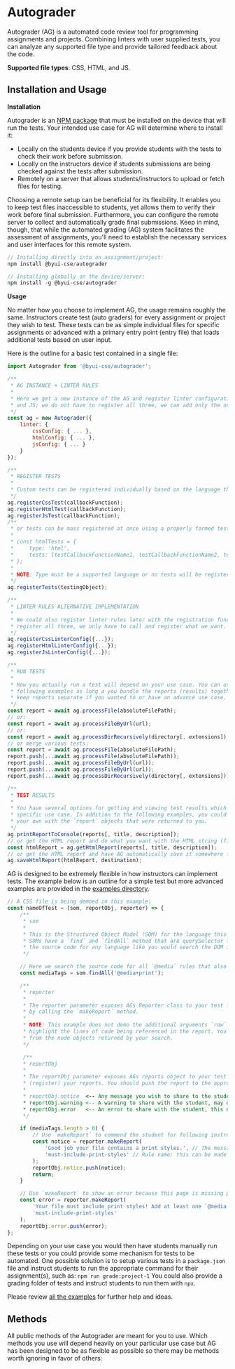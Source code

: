 # Autograder

Autograder (AG) is a automated code review tool for programming assignments and projects. Combining linters with user supplied tests, you can analyze any supported file type and provide tailored feedback about the code.

**Supported file types**: CSS, HTML, and JS.

## Installation and Usage

**Installation**

Autograder is an [NPM package](https://www.npmjs.com/package/@byui-cse/autograder) that must be installed on the device that will run the tests. Your intended use case for AG will determine where to install it:

- Locally on the students device if you provide students with the tests to check their work before submission.
- Locally on the instructors device if students submissions are being checked against the tests after submission.
- Remotely on a server that allows students/instructors to upload or fetch files for testing.

Choosing a remote setup can be beneficial for its flexibility. It enables you to keep test files inaccessible to students, yet allows them to verify their work before final submission. Furthermore, you can configure the remote server to collect and automatically grade final submissions. Keep in mind, though, that while the automated grading (AG) system facilitates the assessment of assignments, you'll need to establish the necessary services and user interfaces for this remote system.

```js
// Installing directly into an assignment/project:
npm install @byui-cse/autograder

// Installing globally on the device/server:
npm install -g @byui-cse/autograder
```

**Usage**

No matter how you choose to implement AG, the usage remains roughly the same. Instructors create test (auto graders) for every assignment or project they wish to test. These tests can be as simple individual files for specific assignments or advanced with a primary entry point (entry file) that loads additional tests based on user input.

Here is the outline for a basic test contained in a single file:

```js
import Autograder from '@byui-cse/autograder';

/**
 * AG INSTANCE + LINTER RULES
 * 
 * Here we get a new instance of the AG and register linter configurations and rules for CSS, HTML,
 * and JS; we do not have to register all three, we can add only the ones we want.
 */
const ag = new Autograder({
    linter: {
        cssConfig: { ... },
        htmlConfig: { ... },
        jsConfig: { ... }
    }
});

/**
 * REGISTER TESTS
 * 
 * Custom tests can be registered individually based on the language they are written for:
 */
ag.registerCssTest(callbackFunction);
ag.registerHtmlTest(callbackFunction);
ag.registerJsTest(callbackFunction);
/**
 * or tests can be mass registered at once using a properly formed testing object:
 *
 * const htmlTests = {
 *     type: 'html',
 *     tests: [testCallbackFunctionName1, testCallbackFunctionName2, testCallbackFunctionName3]
 * };
 * 
 * NOTE: Type must be a supported language or no tests will be registered.
 */
ag.registerTests(testingObject);

/**
 * LINTER RULES ALTERNATIVE IMPLEMENTATION
 * 
 * We could also register linter rules later with the registration functions; again do not have to
 * register all three, we only have to call and register what we want.
 */
ag.registerCssLinterConfig({...}); 
ag.registerHtmlLinterConfig({...}); 
ag.registerJsLinterConfig({...});

/**
 * RUN TESTS
 * 
 * How you actually run a test will depend on your use case. You can use any combination of the
 * following examples as long a you bundle the reports (results) together; you can technically
 * keep reports separate if you wanted to or have an advance use case.
 */
const report = await ag.processFile(absoluteFilePath);
// or:
const report = await ag.processFileByUrl(url);
// or:
const report = await ag.processDirRecursively(directory[, extensions]);
// or merge various tests:
const report = await ag.processFile(absoluteFilePath);
report.push(...await ag.processFile(absoluteFilePath));
report.push(...await ag.processFileByUrl(url));
report.push(...await ag.processFileByUrl(url));
report.push(...await ag.processDirRecursively(directory[, extensions]));

/**
 * TEST RESULTS
 *
 * You have several options for getting and viewing test results which will also depend on your
 * specific use case. In addition to the following examples, you could choose to do something on
 * your own with the `report` objects that were returned to you.
 */
ag.printReportToConsole(reports[, title, description]);
// or get the HTML report and do what you want with the HTML string (file):
const htmlReport = ag.getHtmlReport(reports[, title, description]);
// or get the HTML report and have AG automatically save it somewhere for you:
ag.saveHtmlReport(htmlReport, destination);
```

AG is designed to be extremely flexible in how instructors can implement tests. The example below is an outline for a simple test but more advanced examples are provided in the [examples directory](./app/examples/).

```js
// A CSS file is being demoed in this example:
const nameOfTest = (som, reportObj, reporter) => {
    /**
     * som
     * 
     * This is the Structured Object Model (SOM) for the language this test was registered for. All
     * SOMs have a `find` and `findAll` method that are querySelector like. This allows you to "search"
     * the source code for any language like you would search the DOM in a web page.
     */

    // Here we search the source code for all `@media` rules that also specify they are for `print` styles.
    const mediaTags = som.findAll('@media+print');

    /**
     * reporter
     * 
     * The reporter parameter exposes AGs Reporter class to your test function. Use this to make reports
     * by calling the `makeReport` method.
     * 
     * NOTE: This example does not demo the additional arguments `row` and `col` which allows you to
     * highlight the lines of code being referenced in the report. You can obtain this location data
     * from the node objects returned by your search.
     */

     /**
     * reportObj
     * 
     * The reportObj parameter exposes AGs reports object to your test function. Use this to record
     * (register) your reports. You should push the report to the appropriate array:
     * 
     * reportObj.notice  <-- Any message you wish to share to the student.
     * reportObj.warning <-- A warning to share with the student, may or may not be counted against them.
     * reportObj.error   <-- An error to share with the student, this normally counts against them.
     */ 

    if (mediaTags.length > 0) {
        // Use `makeReport` to commend the student for following instructions; you could also return and not log a message.
        const notice = reporter.makeReport(
            'Good job your file contains a print styles.', // The message to show in the report.
            'must-include-print-styles' // Rule name; this can be made up or part of a system your institution develops.
        );
        reportObj.notice.push(notice);
        return;
    }

    // Use `makeReport` to show an error because this page is missing print styles the assignment called for.
    const error = reporter.makeReport(
        'Your file must include print styles! Add at least one `@media print` rule to your code.',
        'must-include-print-styles'
    );
    reportObj.error.push(error);
};
```

Depending on your use case you would then have students manually run these tests or you could provide some mechanism for tests to be automated. One possible solution is to setup various tests in a `package.json` file and instruct students to run the appropriate command for their assignment(s), such as: `npm run grade:project-1` You could also provide a grading folder of tests and instruct students to run them with `npx`.

Please review [all the examples](./app/examples/) for further help and ideas.

## Methods

All public methods of the Autograder are meant for you to use. Which methods you use will depend heavily on your particular use case but AG has been designed to be as flexible as possible so there may be methods worth ignoring in favor of others:

